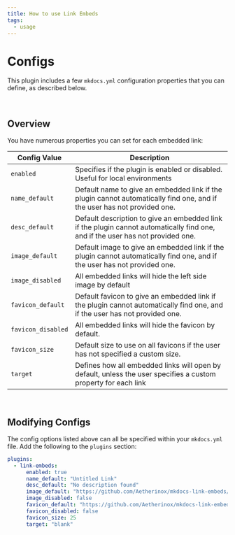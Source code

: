 ```yaml
---
title: How to use Link Embeds
tags:
  - usage
---
```


# Configs
This plugin includes a few `mkdocs.yml` configuration properties that you can define, as described below.

<br />

## Overview
You have numerous properties you can set for each embedded link:

| Config Value | Description |
| --- | --- |
| `enabled` | Specifies if the plugin is enabled or disabled. Useful for local environments |
| `name_default` | Default name to give an embedded link if the plugin cannot automatically find one, and if the user has not provided one. |
| `desc_default` | Default description to give an embedded link if the plugin cannot automatically find one, and if the user has not provided one. |
| `image_default` | Default image to give an embedded link if the plugin cannot automatically find one, and if the user has not provided one. |
| `image_disabled` | All embedded links will hide the left side image by default |
| `favicon_default` | Default favicon to give an embedded link if the plugin cannot automatically find one, and if the user has not provided one. |
| `favicon_disabled` | All embedded links will hide the favicon by default. |
| `favicon_size` | Default size to use on all favicons if the user has not specified a custom size. |
| `target` | Defines how all embedded links will open by default, unless the user specifies a custom property for each link |

<br />

## Modifying Configs
The config options listed above can all be specified within your `mkdocs.yml` file. Add the following to the `plugins` section:

``` yaml
plugins:
  - link-embeds:
      enabled: true
      name_default: "Untitled Link"
      desc_default: "No description found"
      image_default: "https://github.com/Aetherinox/mkdocs-link-embeds/assets/118329232/c0298d98-0910-4235-a88f-0c3e2f704ba7"
      image_disabled: false
      favicon_default: "https://github.com/Aetherinox/mkdocs-link-embeds/assets/118329232/b37da9c6-6f17-4c3f-9c94-c346a6f31bfa"
      favicon_disabled: false
      favicon_size: 25
      target: "blank"
```
